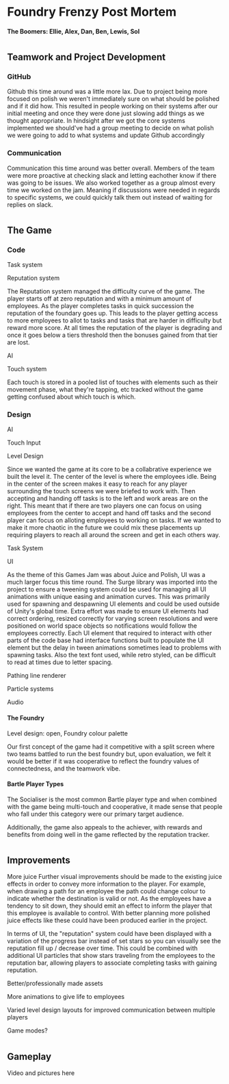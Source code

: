 # Foundry Frenzy Post Mortem

#### The Boomers: Ellie, Alex, Dan, Ben, Lewis, Sol

#
## Teamwork and Project Development

### GitHub

Github this time around was a little more lax. Due to project being more focused on polish we weren't immediately sure on what should be polished and if it did how. This resulted in people working on their systems after our initial meeting and once they were done just slowing add things as we thought appropriate. In hindsight after we got the core systems implemented we should've had a group meeting to decide on what polish we were going to add to what systems and update Github accordingly

### Communication

Communication this time around was better overall. Members of the team were more proactive at checking slack and letting eachother know if there was going to be issues. We also worked together as a group almost every time we worked on the jam. Meaning if discussions were needed in regards to specific systems, we could quickly talk them out instead of waiting for replies on slack.

#
## The Game

### Code

Task system

Reputation system

The Reputation system managed the difficulty curve of the game. The player starts off at zero reputation and with a minimum amount of employees. As the player completes tasks in quick succession the reputation of the foundary goes up. This leads to the player getting access to more employees to allot to tasks and tasks that are harder in difficulty but reward more score. At all times the reputation of the player is degrading and once it goes below a tiers threshold then the bonuses gained from that tier are lost.

AI

Touch system

Each touch is stored in a pooled list of touches with elements such as their movement phase, what they're tapping, etc tracked without the game getting confused about which touch is which.

### Design

AI

Touch Input

Level Design

Since we wanted the game at its core to be a collabrative experience we built the level it. The center of the level is where the employees idle. Being in the center of the screen makes it easy to reach for any player surrounding the touch screens we were briefed to work with. Then accepting and handing off tasks is to the left and work areas are on the right. This meant that if there are two players one can focus on using employees from the center to accept and hand off tasks and the second player can focus on alloting employees to working on tasks. If we wanted to make it more chaotic in the future we could mix these placements up requiring players to reach all around the screen and get in each others way. 

Task System

UI

As the theme of this Games Jam was about Juice and Polish, UI was a much larger focus this time round. The Surge library was imported into the project to ensure a tweening system could be used for managing all UI animations with unique easing and animation curves. This was primarily used for spawning and despawning UI elements and could be used outside of Unity's global time. Extra effort was made to ensure UI elements had correct ordering, resized correctly for varying screen resolutions and were positioned on world space objects so notifications would follow the employees correctly. Each UI element that required to interact with other parts of the code base had interface functions built to populate the UI element but the delay in tween animations sometimes lead to problems with spawning tasks. Also the text font used, while retro styled, can be difficult to read at times due to letter spacing. 

Pathing line renderer

Particle systems

Audio

#### The Foundry

Level design: open, Foundry colour palette

Our first concept of the game had it competitive with a split screen where two teams battled to run the best foundry but, upon evaluation, we felt it would be better if it was cooperative to reflect the foundry values of connectedness, and the teamwork vibe.

#### Bartle Player Types

The Socialiser is the most common Bartle player type and when combined with the game being multi-touch and cooperative, it made sense that people who fall under this category were our primary target audience.

Additionally, the game also appeals to the achiever, with rewards and benefits from doing well in the game reflected by the reputation tracker.

#
## Improvements

More juice
Further visual improvements should be made to the existing juice effects in order to convey more information to the player. For example, when drawing a path for an employee the path could change colour to indicate whether the destination is valid or not. As the employees have a tendency to sit down, they should emit an effect to inform the player that this employee is available to control. With better planning more polished juice effects like these could have been produced earlier in the project.

In terms of UI, the "reputation" system could have been displayed with a variation of the progress bar instead of set stars so you can visually see the reputation fill up / decrease over time. This could be combined with additional UI particles that show stars traveling from the employees to the reputation bar, allowing players to associate completing tasks with gaining reputation.

Better/professionally made assets

More animations to give life to employees

Varied level design layouts for improved communication between multiple players

Game modes?

#
## Gameplay

Video and pictures here
